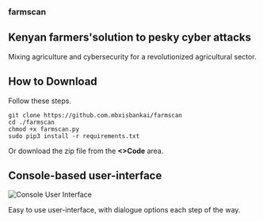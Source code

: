 ### farmscan

## Kenyan farmers'solution to pesky cyber attacks

Mixing agriculture and cybersecurity for a revolutionized agricultural sector.

## How to Download
Follow these steps.

```
git clone https://github.com.mbxisbankai/farmscan
cd ./farmscan
chmod +x farmscan.py
sudo pip3 install -r requirements.txt

```
Or download the zip file from the **<>Code** area.

## Console-based user-interface

![Console User Interface](https://github.com/mbxisbankai/farmscan/issues/1#issue-2752376752)

Easy to use user-interface, with dialogue options each step of the way.
